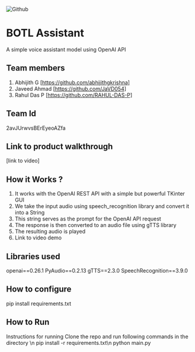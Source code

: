 ![Github](https://user-images.githubusercontent.com/64391274/211215734-bbc57b92-9a71-496d-873e-3eedc7523916.png)


# BOTL Assistant
A simple voice assistant model using OpenAI API
## Team members
1. Abhijith G [https://github.com/abhijithgkrishna]
2. Javeed Ahmad [https://github.com/JaVD054]
3. Rahul Das P [https://github.com/RAHUL-DAS-P]
## Team Id
2avJUrwvsBErEyeoAZfa
## Link to product walkthrough
[link to video]
## How it Works ?
1. It works with the OpenAI REST API with a simple but powerful TKinter GUI
2. We take the input audio using speech_recognition library and convert it into a String
3. This string serves as the prompt for the OpenAI API request
4. The response is then converted to an audio file using gTTS library
5. The resulting audio is played
6. Link to video demo
## Libraries used
openai==0.26.1
PyAudio==0.2.13
gTTS==2.3.0
SpeechRecognition==3.9.0
## How to configure
pip install requirements.txt
## How to Run
Instructions for running
Clone the repo and run following commands in the directory \n
pip install -r requirements.txt\n
python main.py
